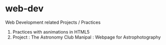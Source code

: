 # web-dev
Web Development related Projects / Practices

1) Practices with asnimations in HTML5
2) Project : The Astronomy Club Manipal : Webpage for Astrophotography
